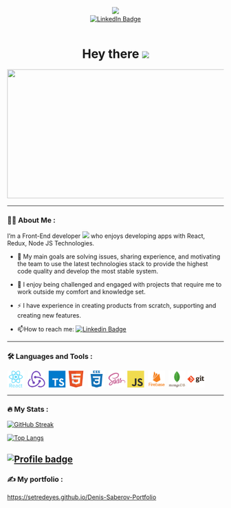 <div id="header" align="center">
  <img src="https://media.giphy.com/media/M9gbBd9nbDrOTu1Mqx/giphy.gif" width="100"/>
  <div id="badges">
    <a href="https://www.linkedin.com/in/denis-saberov/">
      <img src="https://img.shields.io/badge/LinkedIn-blue?style=for-the-badge&logo=linkedin&logoColor=white" alt="LinkedIn Badge"/>
    </a>
  </div>
  <img src="https://komarev.com/ghpvc/?username=SetRedEyes&style=flat-square&color=blue" alt=""/>
  <h1>
    Hey there
    <img src="https://media.giphy.com/media/hvRJCLFzcasrR4ia7z/giphy.gif" width="30px"/>
  </h1>
</div>
<div align="center">
  <img src="https://media.giphy.com/media/dWesBcTLavkZuG35MI/giphy.gif" width="600" height="300"/>
</div>

---

### :man_technologist: About Me :
I’m a Front-End developer <img src="https://media.giphy.com/media/WUlplcMpOCEmTGBtBW/giphy.gif" width="30"> who
enjoys developing apps with React, 
Redux, Node JS Technologies.

- :telescope: My main goals are solving issues, sharing experience, and motivating the team to use the latest technologies stack to provide the highest code quality and develop the most stable system. 

- :seedling:  I enjoy being challenged and engaged with projects that require me to work outside my comfort and knowledge set.

- :zap: I have experience in creating products from scratch, supporting and creating new features. 

- :mailbox:How to reach me: [![Linkedin Badge](https://img.shields.io/badge/-Denis_Saberov-blue?style=flat&logo=Linkedin&logoColor=white)](https://www.linkedin.com/in/denis-saberov/overlay/contact-info/)

---

### :hammer_and_wrench: Languages and Tools :
<div>
  <img src="https://github.com/devicons/devicon/blob/master/icons/react/react-original-wordmark.svg" title="React" alt="React" width="40" height="40"/>&nbsp;
  <img src="https://github.com/devicons/devicon/blob/master/icons/redux/redux-original.svg" title="Redux" alt="Redux " width="40" height="40"/>&nbsp;
   <img src="https://github.com/devicons/devicon/blob/master/icons/typescript/typescript-original.svg" title="TypeScript" **alt="TypeScript" width="40" height="40"/>
  <img src="https://github.com/devicons/devicon/blob/master/icons/html5/html5-original.svg" title="HTML5" alt="HTML" width="40" height="40"/>&nbsp;
  <img src="https://github.com/devicons/devicon/blob/master/icons/css3/css3-plain-wordmark.svg"  title="CSS3" alt="CSS" width="40" height="40"/>&nbsp;
  <img src="https://github.com/devicons/devicon/blob/master/icons/sass/sass-original.svg" title="SASS" **alt="SASS" width="40" height="40"/>
  <img src="https://github.com/devicons/devicon/blob/master/icons/javascript/javascript-original.svg" title="JavaScript" alt="JavaScript" width="40" height="40"/>&nbsp;
  <img src="https://github.com/devicons/devicon/blob/master/icons/firebase/firebase-plain-wordmark.svg" title="Firebase" alt="Firebase" width="40" height="40"/>&nbsp;
  <img src="https://github.com/devicons/devicon/blob/master/icons/mongodb/mongodb-original-wordmark.svg" title="MongoDB" **alt="MongoDB" width="40" height="40"/>
  <img src="https://github.com/devicons/devicon/blob/master/icons/git/git-original-wordmark.svg" title="Git" **alt="Git" width="40" height="40"/>
</div>

---

### :fire: My Stats :
[![GitHub Streak](http://github-readme-streak-stats.herokuapp.com?user=SetRedEyes&theme=dark&background=000000)](https://git.io/streak-stats)

[![Top Langs](https://github-readme-stats.vercel.app/api/top-langs/?username=SetRedEyes&layout=compact&theme=vision-friendly-dark)](https://github.com/anuraghazra/github-readme-stats)

[![Profile badge](https://www.codewars.com/users/SetRedEyes/badges/small)](https://www.codewars.com/users/SetRedEyes)
---

### :writing_hand: My portfolio :
<!-- BLOG-POST-LIST:START -->
https://setredeyes.github.io/Denis-Saberov-Portfolio
<!-- BLOG-POST-LIST:END -->
